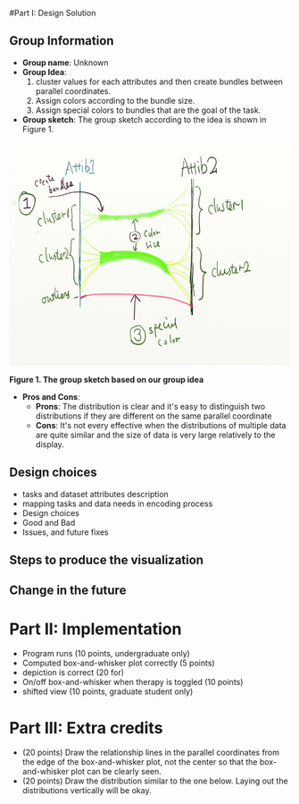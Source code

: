 #Part I: Design Solution

## Group Information

* **Group name**: Unknown 
* **Group Idea**: 
    1. cluster values for each attributes and then create bundles between parallel coordinates.
    2. Assign colors according to the bundle size.
    3. Assign special colors to bundles that are the goal of the task.
* **Group sketch**: The group sketch according to the idea is shown in Figure 1. 

<img src="./sketch.png" height="400">

**Figure 1. The group sketch based on our group idea**

* **Pros and Cons**:
    * **Prons**: The distribution is clear and it's easy to distinguish two distributions if they are different on the same parallel coordinate
    * **Cons**: It's not every effective when the distributions of multiple data are quite similar and the size of data is very large relatively to the display.

## Design choices

* tasks and dataset attributes description
* mapping tasks and data needs in encoding process
* Design choices
* Good and Bad
* Issues, and future fixes

## Steps to produce the visualization

## Change in the future

# Part II: Implementation


* Program runs (10 points, undergraduate only)
* Computed box-and-whisker plot correctly (5 points)
* depiction is correct (20 for)
* On/off box-and-whisker when therapy is toggled (10 points)
* shifted view (10 points, graduate student only)

# Part III: Extra credits

* (20 points) Draw the relationship lines in the parallel coordinates from the edge of the box-and-whisker plot, not the center so that the box-and-whisker plot can be clearly seen.
* (20 points) Draw the distribution similar to the one below. Laying out the distributions vertically will be okay.
